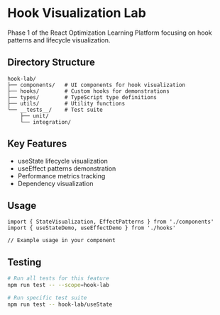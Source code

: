 # Hook Visualization Lab

Phase 1 of the React Optimization Learning Platform focusing on hook patterns and lifecycle visualization.

## Directory Structure

```
hook-lab/
├── components/   # UI components for hook visualization
├── hooks/        # Custom hooks for demonstrations
├── types/        # TypeScript type definitions
├── utils/        # Utility functions
└── __tests__/    # Test suite
    ├── unit/
    └── integration/
```

## Key Features

-   useState lifecycle visualization
-   useEffect patterns demonstration
-   Performance metrics tracking
-   Dependency visualization

## Usage

```tsx
import { StateVisualization, EffectPatterns } from './components'
import { useStateDemo, useEffectDemo } from './hooks'

// Example usage in your component
```

## Testing

```bash
# Run all tests for this feature
npm run test -- --scope=hook-lab

# Run specific test suite
npm run test -- hook-lab/useState
```
